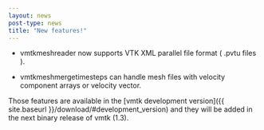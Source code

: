```yaml
---
layout: news
post-type: news
title: "New features!"
---
```



* vmtkmeshreader now supports VTK XML parallel file format ( .pvtu files ).

* vmtkmeshmergetimesteps can handle mesh files with velocity component arrays or velocity vector.

Those features are available in the [vmtk development version]({{ site.baseurl }}/download/#development_version) and they will be added in the next binary release of vmtk (1.3).


<!--break-->
